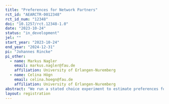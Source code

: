 ```yaml
---
title: "Preferences for Network Partners"
rct_id: "AEARCTR-0012348"
rct_id_num: "12348"
doi: "10.1257/rct.12348-1.0"
date: "2023-10-24"
status: "in_development"
jel: ""
start_year: "2023-10-24"
end_year: "2024-12-31"
pi: "Johannes Rincke"
pi_other:
  - name: Markus Nagler
    email: markus.nagler@fau.de
    affiliation: University of Erlangen-Nuremberg
  - name: Celina Högn
    email: celina.hoegn@fau.de
    affiliation: University of Erlangen-Nuremberg
abstract: "We run a stated choice experiment to estimate preferences for network members among university freshmen. In the experiment, newly enrolled students at a large German university state for a number of ficticious profiles of fellow students whether or not they consider subjects with the respective profiles as potential network partners. Using this data, we plan to estimate to what extent homophily shapes network preferences."
layout: registration
---
```


